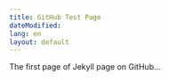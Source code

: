 ```yaml
---
title: GitHub Test Page
dateModified: 
lang: en
layout: default
---
```

<p> The first page of Jekyll page on GitHub...</p>

<script src="./alert.js"></script>

